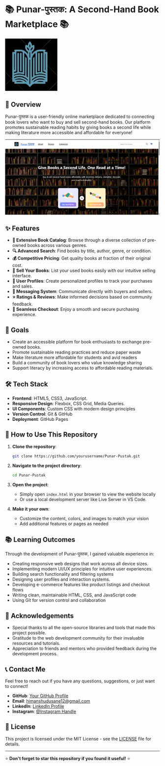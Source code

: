 
# 📚 Punar-पुस्तक: A Second-Hand Book Marketplace 📚

![Punar-पुस्तक Banner](Assets/logo.webp)

## 🌟 Overview

Punar-पुस्तक is a user-friendly online marketplace dedicated to connecting book lovers who want to buy and sell second-hand books. Our platform promotes sustainable reading habits by giving books a second life while making literature more accessible and affordable for everyone!

![Screenshot](Assets/ss.png)

## ✨ Features

- **📖 Extensive Book Catalog**: Browse through a diverse collection of pre-owned books across various genres.
- **🔍 Advanced Search**: Find books by title, author, genre, or condition.
- **💰 Competitive Pricing**: Get quality books at fraction of their original cost.
- **💸 Sell Your Books**: List your used books easily with our intuitive selling interface.
- **👤 User Profiles**: Create personalized profiles to track your purchases and sales.
- **💬 Messaging System**: Communicate directly with buyers and sellers.
- **⭐ Ratings & Reviews**: Make informed decisions based on community feedback.
- **🛒 Seamless Checkout**: Enjoy a smooth and secure purchasing experience.

## 🎯 Goals

- Create an accessible platform for book enthusiasts to exchange pre-owned books.
- Promote sustainable reading practices and reduce paper waste
- Make literature more affordable for students and avid readers
- Build a community of book lovers who value knowledge sharing
- Support literacy by increasing access to affordable reading materials.

## 🛠️ Tech Stack

- **Frontend**: HTML5, CSS3, JavaScript.
- **Responsive Design**: Flexbox, CSS Grid, Media Queries.
- **UI Components**: Custom CSS with modern design principles
- **Version Control**: Git & GitHub
- **Deployment**: GitHub Pages

## 🚀 How to Use This Repository

1. **Clone the repository**:
   ```bash
   git clone https://github.com/yourusername/Punar-Pustak.git
   ```

2. **Navigate to the project directory**:
   ```bash
   cd Punar-Pustak
   ```

3. **Open the project**:
   - Simply open `index.html` in your browser to view the website locally
   - Or use a local development server like Live Server in VS Code.

4. **Make it your own**:
   - Customize the content, colors, and images to match your vision
   - Add additional features or pages as needed

## 📚 Learning Outcomes

Through the development of Punar-पुस्तक, I gained valuable experience in:

- Creating responsive web designs that work across all device sizes.
- Implementing modern UI/UX principles for intuitive user experiences.
- Building search functionality and filtering systems
- Designing user profiles and interaction systems.
- Developing e-commerce features like product listings and checkout flows
- Writing clean, maintainable HTML, CSS, and JavaScript code
- Using Git for version control and collaboration

## 🙏 Acknowledgements

- Special thanks to all the open-source libraries and tools that made this project possible.
- Gratitude to the web development community for their invaluable resources and tutorials.
- Appreciation to friends and mentors who provided feedback during the development process.

## 📞 Contact Me

Feel free to reach out if you have any questions, suggestions, or just want to connect!

- **GitHub**: [Your GitHub Profile](https://github.com/Himanshu25102005)
- **Email**: himanshudusane12@gmail.com 
- **LinkedIn**: [LinkedIn Profile](https://www.linkedin.com/in/himanshu-dusane-5a8ab6274/)
- **Instagram**: [@Instagram Handle](https://www.instagram.com/_.himanxhu_.1/)

## 📄 License

This project is licensed under the MIT License - see the [LICENSE](LICENSE) file for details.

---

⭐ **Don't forget to star this repository if you found it useful!** ⭐
```
